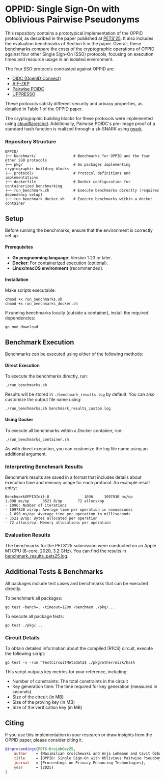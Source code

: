 # OPPID: Single Sign-On with Oblivious Pairwise Pseudonyms

This repository contains a prototypical implementation of the OPPID protocol, as described in the paper published at [PETS'25](https://petsymposium.org/2025/paperlist.php). 
It also includes the evaluation benchmarks of Section 5 in the paper. Overall, these benchmarks compare the costs of the 
cryptographic operations of OPPID against four other Single Sign-On (SSO) protocols, focusing on execution times and 
resource usage in an isolated environment.

The four SSO protocols contrasted against OPPID are:
- [OIDC (OpenID Connect)](https://openid.net/specs/openid-connect-core-1_0.html)
- [AIF-ZKP](https://petsymposium.org/popets/2023/popets-2023-0100.php)
- [Pairwise POIDC](https://dl.acm.org/doi/10.1145/3320269.3384724)
- [UPPRESSO](https://arxiv.org/pdf/2110.10396)

These protocols satisfy different security and privacy properties, as detailed in Table 1 of the OPPID paper.

The cryptographic building blocks for these protocols were implemented using [cloudflare/circl](https://github.com/cloudflare/circl).
Additionally, Pairwise POIDC's pre-image proof of a standard hash function is realized through a zk-SNARK using [gnark](https://github.com/Consensys/gnark).

### Repository Structure

```text
OPPID/
├── benchmark/                 # Benchmarks for OPPID and the four other SSO protocols
├── pkg/                       # Go packages implementing cryptographic building blocks
├── protocol/                  # Protocol definitions and implementations
├── dockerfile                 # Docker configuration for containerized benchmarking
├── run_benchmark.sh           # Execute benchmarks directly (requires dependency setup)
├── run_benchmark_docker.sh    # Execute benchmarks within a docker container
```

## Setup

Before running the benchmarks, ensure that the environment is correctly set up.

#### Prerequisites
- **Go programming language**: Version 1.23 or later.
- **Docker**: For containerized execution (optional).
- **Linux/macOS environment** (recommended).

#### Installation

Make scripts executable:
```shell
chmod +x run_benchmarks.sh
chmod +x run_benchmarks_docker.sh
```

If running benchmarks locally (outside a container), install the required dependencies:
```shell
go mod download
```

## Benchmark Execution

Benchmarks can be executed using either of the following methods:

#### Direct Execution

To execute the benchmarks directly, run:
```shell
./run_benchmarks.sh
```

Results will be stored in `./benchmark_results.log` by default. You can also customize the output file name using:
```shell
./run_benchmarks.sh benchmark_results_custom.log
```

#### Using Docker

To execute all benchmarks within a Docker container, run:
```shell
./run_benchmarks_container.sh
```

As with direct execution, you can customize the log file name using an additional argument.

### Interpreting Benchmark Results

Benchmark results are saved in a format that includes details about execution time and memory usage for each protocol.
An example result entry:
```text
BenchmarkOPPIDInit-8                1096     1097830 ns/op           1.098 ms/op      3521 B/op       72 allocs/op
- 1096: Number of iterations
- 1097830 ns/op: Average time per operation in nanoseconds
- 1.098 ms/op: Average time per operation in milliseconds
- 3521 B/op: Bytes allocated per operation
- 72 allocs/op: Memory allocations per operation
```

### Evaluation Results

The benchmarks for the PETS'25 submission were conducted on an Apple M1 CPU (8-core, 2020, 3.2 GHz).
You can find the results in [benchmark_results_pets25.log](benchmark_results_pets25.log).

## Additional Tests & Benchmarks

All packages include test cases and benchmarks that can be executed directly.

To benchmark all packages:
```shell
go test -bench=. -timeout=120m -benchmem ./pkg/...
```

To execute all package tests:
```shell
go test ./pkg/...
```

### Circuit Details

To obtain detailed information about the compiled (R1CS) circuit, execute the following script:
```shell
go test -v -run ^TestCircuitMetadata$ ./pkg/other/nizk/hash
```
This script outputs key metrics for your reference, including:
- Number of constraints: The total constraints in the circuit
- Key generation time: The time required for key generation (measured in seconds)
- Size of the circuit (in MB)
- Size of the proving key (in MB)
- Size of the verification key (in MB)

## Citing

If you use this implementation in your research or draw insights from the OPPID paper, please consider citing it.
```bib
@inproceedings{PETS:KroLehOez25,
    author    = {Maximilian Kroschewski and Anja Lehmann and Cavit Özbay},
    title     = {OPPID: Single Sign-On with Oblivious Pairwise Pseudonyms},
    journal   = {Proceedings on Privacy Enhancing Technologies},
    year      = {2025}
}
```
